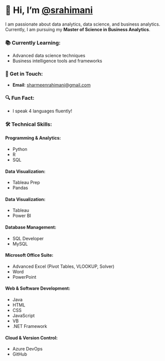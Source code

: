 # 👋 Hi, I’m [@srahimani](https://github.com/srahimani)

I am passionate about data analytics, data science, and business analytics. Currently, I am pursuing my **Master of Science in Business Analytics**.

### 📚 Currently Learning:
- Advanced data science techniques
- Business intelligence tools and frameworks

### 💬 Get in Touch:
- **Email**: sharmeenrahimani@gmail.com

### 🔍 Fun Fact:
- I speak 4 languages fluently!

### 🛠️ Technical Skills:

#### **Programming & Analytics:**
- Python
- R
- SQL

#### **Data Visualization:**
- Tableau Prep
- Pandas
  
#### **Data Visualization:**
- Tableau
- Power BI

#### **Database Management:**
- SQL Developer
- MySQL

#### **Microsoft Office Suite:**
- Advanced Excel (Pivot Tables, VLOOKUP, Solver)
- Word
- PowerPoint

#### **Web & Software Development:**
- Java
- HTML
- CSS
- JavaScript
- VB
- .NET Framework

#### **Cloud & Version Control:**
- Azure DevOps
- GitHub


